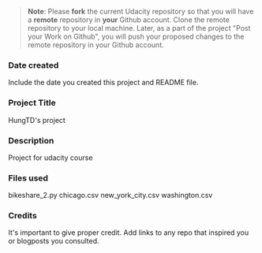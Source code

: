 >**Note**: Please **fork** the current Udacity repository so that you will have a **remote** repository in **your** Github account. Clone the remote repository to your local machine. Later, as a part of the project "Post your Work on Github", you will push your proposed changes to the remote repository in your Github account.

### Date created
Include the date you created this project and README file.

### Project Title
HungTD's project

### Description
Project for udacity course

### Files used
bikeshare_2.py
chicago.csv
new_york_city.csv
washington.csv

### Credits
It's important to give proper credit. Add links to any repo that inspired you or blogposts you consulted.


